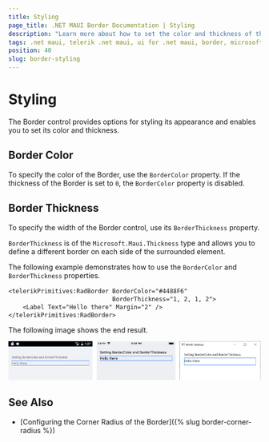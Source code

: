 ```yaml
---
title: Styling
page_title: .NET MAUI Border Documentation | Styling
description: "Learn more about how to set the color and thickness of the Telerik UI for .NET MAUI Barcode."
tags: .net maui, telerik .net maui, ui for .net maui, border, microsoft .net maui
position: 40
slug: border-styling
---
```


# Styling

The Border control provides options for styling its appearance and enables you to set its color and thickness.

## Border Color

To specify the color of the Border, use the `BorderColor` property. If the thickness of the Border is set to `0`, the `BorderColor` property is disabled.

## Border Thickness

To specify the width of the Border control, use its `BorderThickness` property.

`BorderThickness` is of the `Microsoft.Maui.Thickness` type and allows you to define a different border on each side of the surrounded element.

The following example demonstrates how to use the `BorderColor` and `BorderThickness` properties.

```XAML
<telerikPrimitives:RadBorder BorderColor="#4488F6"
							 BorderThickness="1, 2, 1, 2">
    <Label Text="Hello there" Margin="2" />
</telerikPrimitives:RadBorder>
```

The following image shows the end result. 

![Border Styling](images/border-styling.png)

## See Also

- [Configuring the Corner Radius of the Border]({% slug border-corner-radius %})
